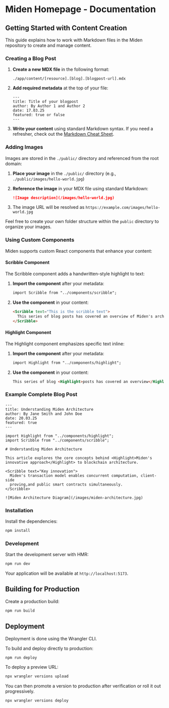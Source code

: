 # Miden Homepage - Documentation

## Getting Started with Content Creation

This guide explains how to work with Markdown files in the Miden repository to create and manage content.

### Creating a Blog Post

1. **Create a new MDX file** in the following format:

   ```
   ./app/content/[resource].[blog].[blogpost-url].mdx
   ```

2. **Add required metadata** at the top of your file:

   ```mdx
   ---
   title: Title of your blogpost
   author: By Author 1 and Author 2
   date: 17.03.25
   featured: true or false
   ---
   ```

3. **Write your content** using standard Markdown syntax. If you need a refresher, check out the [Markdown Cheat Sheet](https://www.markdownguide.org/cheat-sheet/).

### Adding Images

Images are stored in the `./public/` directory and referenced from the root domain:

1. **Place your image** in the `./public/` directory (e.g., `./public/images/hello-world.jpg`)

2. **Reference the image** in your MDX file using standard Markdown:

   ```markdown
   ![Image description](/images/hello-world.jpg)
   ```

3. The image URL will be resolved as `https://example.com/images/hello-world.jpg`

Feel free to create your own folder structure within the `public` directory to organize your images.

### Using Custom Components

Miden supports custom React components that enhance your content:

#### Scribble Component

The Scribble component adds a handwritten-style highlight to text:

1. **Import the component** after your metadata:

   ```markdown
   import Scribble from "../components/scribble";
   ```

2. **Use the component** in your content:
   ```markdown
   <Scribble text="This is the scribble text">
     This series of blog posts has covered an overview of Miden's architecture and a deep dive into its transaction model, which allows for concurrentcomputation, client-side proving, and public smart contracts at the same time.
   </Scribble>
   ```

#### Highlight Component

The Highlight component emphasizes specific text inline:

1. **Import the component** after your metadata:

   ```markdown
   import Highlight from "../components/highlight";
   ```

2. **Use the component** in your content:
   ```markdown
   This series of blog <Highlight>posts has covered an overview</Highlight> of Miden's architecture and a deep dive into its transaction model.
   ```

### Example Complete Blog Post

```mdx
---
title: Understanding Miden Architecture
author: By Jane Smith and John Doe
date: 20.03.25
featured: true
---

import Highlight from "../components/highlight";
import Scribble from "../components/scribble";

# Understanding Miden Architecture

This article explores the core concepts behind <Highlight>Miden's innovative approach</Highlight> to blockchain architecture.

<Scribble text="Key innovation">
  Miden's transaction model enables concurrent computation, client-side
  proving,and public smart contracts simultaneously.
</Scribble>

![Miden Architecture Diagram](/images/miden-architecture.jpg)
```

### Installation

Install the dependencies:

```bash
npm install
```

### Development

Start the development server with HMR:

```bash
npm run dev
```

Your application will be available at `http://localhost:5173`.

## Building for Production

Create a production build:

```bash
npm run build
```

## Deployment

Deployment is done using the Wrangler CLI.

To build and deploy directly to production:

```sh
npm run deploy
```

To deploy a preview URL:

```sh
npx wrangler versions upload
```

You can then promote a version to production after verification or roll it out progressively.

```sh
npx wrangler versions deploy
```
